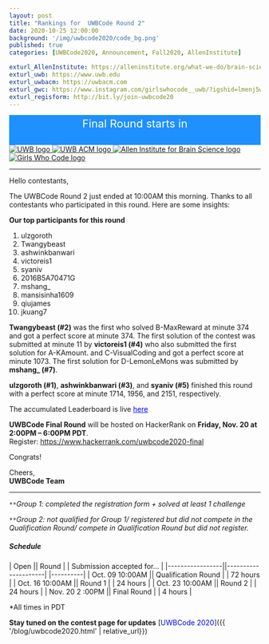```yaml
---
layout: post
title: "Rankings for  UWBCode Round 2"
date: 2020-10-25 12:00:00
background: '/img/uwbcode2020/code_bg.png'
published: true
categories: [UWBCode2020, Announcement, Fall2020, AllenInstitute]

exturl_AllenInstitute: https://alleninstitute.org/what-we-do/brain-science/
exturl_uwb: https://www.uwb.edu
exturl_uwbacm: https://uwbacm.com
exturl_gwc: https://www.instagram.com/girlswhocode__uwb/?igshid=lmenj5wiuyo
exturl_regisform: http://bit.ly/join-uwbcode20
---
```

<!-- Display the countdown timer in an element -->
<script>
// Set the date we're counting down to
var countDownDate = new Date("Nov 20, 2020 14:00:00 PDT").getTime();

// Update the count down every 1 second
var interval = setInterval(function() {

  // Get today's date and time
  var now = new Date().getTime();

  // Find the distance between now and the count down date
  var distance = countDownDate - now;

  // Time calculations for days, hours, minutes and seconds
  var days = Math.floor(distance / (1000 * 60 * 60 * 24));
  var hours = Math.floor((distance % (1000 * 60 * 60 * 24)) / (1000 * 60 * 60));
  var minutes = Math.floor((distance % (1000 * 60 * 60)) / (1000 * 60));
  var seconds = Math.floor((distance % (1000 * 60)) / 1000);

  // Display the result in the element with id="clk"
  document.getElementById("clk").innerHTML = days + " days : " + hours + " hours : "
  + minutes + " minutes : " + seconds + " seconds ";

  // If the count down is finished, write some text 
  if (distance < 0) {
    clearInterval(interval);
    document.getElementById("clk").innerHTML = "FINAL ROUND ENDED!";
  }
}, 1000);
</script>
<style>
    .clk-bg {
    background-color: dodgerblue;
    color: white; 
    font-size: 22px; 
    text-align: center;
    padding: 4px 4px;
}
</style>
<div class="container mb-4 col-md-8 clk-bg">
        <div class="d-inline-block">Final Round starts in</div> <br>
        <b><div class="d-inline-block" id="clk"></div></b>
</div>
<div class="d-flex center">
        <a class="align-self-center col-md-2 d-inline-block zoom" target="blank" href="{{page.exturl_uwb}}">
            <img class="img-fluid" src="/img/uwbcode2020/uwb_logo.png" alt="UWB logo">     
        </a>
        <a class="align-self-center col-md-2 d-inline-block zoom" target="blank" href="{{page.exturl_uwbacm}}">
            <img class="img-fluid" src="/img/uwbcode2020/acm-large-logo.jpg" alt="UWB ACM logo">
        </a>
        <a class="align-self-center col-md-5 col-mt-3 d-inline-block zoom" target="blank" href="{{page.exturl_AllenInstitute}}">
            <img class="img-fluid" src="/img/uwbcode2020/AI_Brain_Science_Logo.png"
                alt="Allen Institute for Brain Science logo">
        </a>
        <a class="align-self-center col-md-2 d-inline-block zoom" target="blank" href="{{page.exturl_gwc}}">
            <img class="img-fluid rounded" src="/img/uwbcode2020/gwc.jpg" alt="Girls Who Code logo">
        </a>
</div>

---

Hello contestants, 

The UWBCode Round 2 just ended at 10:00AM this morning. Thanks to all contestants who participated in this round. Here are some insights:

**Our top participants for this round**
1. ulzgoroth 
2. Twangybeast
3. ashwinkbanwari
4. victoreis1
5. syaniv
6. 2016B5A70471G
7. mshang_
8. mansisinha1609 
9. qiujames
10. jkuang7

**Twangybeast (#2)** was the first who solved B-MaxReward at minute 374 and got a perfect score at minute 374. The first solution of the contest was submitted at minute 11 by **victoreis1 (#4)** who also submitted the first solution for A-KAmount. and C-VisualCoding and got a perfect score at minute 1073. The first solution for D-LemonLeMons was submitted by **mshang_ (#7)**.  

**ulzgoroth (#1)**, **ashwinkbanwari (#3)**, and **syaniv (#5)** finished this round with a perfect score at minute 1714, 1956, and 2151, respectively.

The accumulated Leaderboard is live <a href="https://competitiveprog.uwbacm.com/blog/uwbcode_leaderboard.htm" target="blank" style="color: blue">here</a>

**UWBCode Final Round** will be hosted on HackerRank on **Friday, Nov. 20 at 2:00PM – 6:00PM PDT**. <br>
Register: <a href="https://www.hackerrank.com/uwbcode2020-final" target="blank" style="color: blue"> https://www.hackerrank.com/uwbcode2020-final </a>

Congrats!
 
Cheers, <br>
**UWBCode Team**

---

<code>&ast;&ast;</code>*Group 1: completed the registration form + solved at least 1 challenge*<br>

<code>&ast;&ast;</code>*Group 2: not qualified for Group 1/ registered but did not compete in the Qualification Round/ compete in Qualification Round but did not register.*<br>

##### Schedule

| Open || Round | | Submission accepted for... |
|-----------------||---------------------| |----------|
| Oct. 09 10:00AM || Qualification Round | | 72 hours |
| Oct. 16 10:00AM || Round 1             | | 24 hours |
| Oct. 23 10:00AM || Round 2             | | 24 hours |
| Nov. 20 2 :00PM || Final Round         | | 4 hours  |

*All times in PDT

**Stay tuned on the contest page for updates** [<span style="color: blue">UWBCode 2020</span>]({{ '/blog/uwbcode2020.html' | relative_url}})






